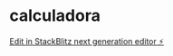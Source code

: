 # calculadora

[Edit in StackBlitz next generation editor ⚡️](https://stackblitz.com/~/github.com/carlosjperez/calculadora)